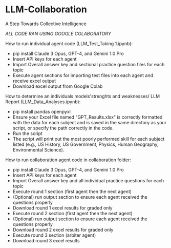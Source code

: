 # LLM-Collaboration
A Step Towards Collective Intelligence

*ALL CODE RAN USING GOOGLE COLABORATORY*

How to run individual agent code (LLM_Test_Taking 1.ipynb):
- pip install Claude 3 Opus, GPT-4, and Gemini 1.0 Pro
- Insert API keys for each agent
- Import Overall answer key and sectional practice question files for each topic
- Execute agent sections for importing test files into each agent and receive excel output
- Download excel output from Google Colab

How to determine an individuals models'strenghts and weaknesses/ LLM Report (LLM_Data_Analyses.ipynb):
- pip install pandas openpyxl
- Ensure your Excel file named "GPT_Results.xlsx" is correctly formatted with the data for each subject and is saved in the same directory as your script, or specify the path correctly in the code.
- Run the script 
- The script will print out the most poorly performed skill for each subject listed (e.g., US History, US Government, Physics, Human Geography, Environmental Science).

How to run collaboration agent code in collaboration folder:
- pip install Claude 3 Opus, GPT-4, and Gemini 1.0 Pro
- Insert API keys for each agent
- Import Overall answer key and all individual practice questions for each topic
- Execute round 1 section (first agent then the next agent)
- (Optional) run output section to ensure each agent received the questions properly
- Download round 1 excel results for graded only
- Execute round 2 section (first agent then the next agent)
- (Optional) run output section to ensure each agent received the questions properly
- Download round 2 excel results for graded only
- Execute round 3 section (arbiter agent)
- Download round 3 excel results
